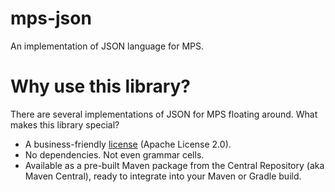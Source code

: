 # mps-json

An implementation of JSON language for MPS.

# Why use this library?

There are several implementations of JSON for MPS floating around. What makes this library special?

* A business-friendly [license](LICENSE.txt) (Apache License 2.0).
* No dependencies. Not even grammar cells.
* Available as a pre-built Maven package from the Central Repository (aka Maven Central), ready to integrate into your
  Maven or Gradle build.
